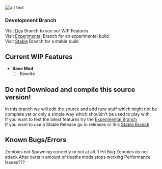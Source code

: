 ![alt text](https://fontmeme.com/permalink/200830/e1ddfcaca3e42f9ac6f1b4955cfcec37.png?maxwidth=640&shape=thumb&fidelity=medium "Community's Undead Streets Mod")
### Development Branch

Visit [Dev][1] Branch to see our WIP Features  
Visit [Experimental][2] Branch for an experimental build  
Visit [Stable][3] Branch for a stable build  

## Current WIP Features
    
- **Base Mod**
  - [ ] Rewrite
    
## Do not Download and compile this source version!
  
In this branch we will edit the source and add new stuff which might not be complete yet or only a simple way which shouldn't be used to play with.  
If you want to test the latest features try the [Experimental Branch](https://github.com/Stahlhelm-TV/Community-s-Walking-Dead-Mod/tree/experimental)  
If you want to use a Stable Release go to releases or this [Stable Branch](https://github.com/Stahlhelm-TV/Community-s-Walking-Dead-Mod/tree/stable)  

## Known Bugs/Errors

Zombies not Spawning correctly or not at all.
1 Hit Bug
Zombies do not attack
After certain amount of deaths mods stops working
Performance Issues???

[1]:https://github.com/Stahlhelm-TV/Community-s-Walking-Dead-Mod/tree/dev
[2]:https://github.com/Stahlhelm-TV/Community-s-Walking-Dead-Mod/tree/experimental
[3]:https://github.com/Stahlhelm-TV/Community-s-Walking-Dead-Mod/tree/stable
